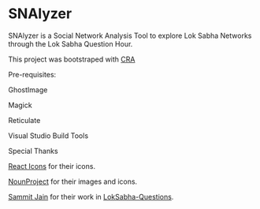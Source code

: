 # SNAlyzer
SNAlyzer is a Social Network Analysis Tool to explore Lok Sabha Networks through the Lok Sabha Question Hour.

This project was bootstraped with [CRA](https://github.com/facebook/create-react-app)

Pre-requisites:

GhostImage

Magick

Reticulate

Visual Studio Build Tools

Special Thanks

[React Icons](https://react-icons.github.io/react-icons/) for their icons.

[NounProject](https://thenounproject.com/) for their images and icons.

[Sammit Jain](https://github.com/sammitjain) for their work in [LokSabha-Questions](https://github.com/sammitjain/loksabha-questions).

